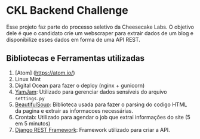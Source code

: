 # CKL Backend Challenge

Esse projeto faz parte do processo seletivo da Cheesecake Labs. O objetivo dele é que o candidato crie um webscraper para extrair dados de um blog e disponibilize esses dados em forma de uma API REST.

## Bibliotecas e Ferramentas utilizadas

1. [Atom] (https://atom.io/)
2. Linux Mint
3. Digital Ocean para fazer o deploy (nginx + gunicorn)
4. [YamJam](https://pypi.python.org/pypi/yamjam/): Utilizado para gerenciar dados sensíveis do arquivo `settings.py`
5. [BeautifulSoup](https://pypi.python.org/pypi/beautifulsoup4): Biblioteca usada para fazer o parsing do codigo HTML da pagina e extrair as informacoes necessárias.
6. Crontab: Utilizado para agendar o job que extrai informações do site (5 em 5 minutos)
7. [Django REST Framework](https://pypi.python.org/pypi/djangorestframework): Framework utilizado para criar a API.
